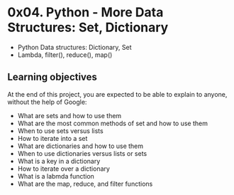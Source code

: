 # 0x04. Python - More Data Structures: Set, Dictionary
- Python Data structures: Dictionary, Set
- Lambda, filter(), reduce(), map()

## Learning objectives
At the end of this project, you are expected to be able to explain to anyone, without the help of Google:
- What are sets and how to use them
- What are the most common methods of set and how to use them
- When to use sets versus lists
- How to iterate into a set
- What are dictionaries and how to use them
- When to use dictionaries versus lists or sets
- What is a key in a dictionary
- How to iterate over a dictionary
- What is a labmda function
- What are the map, reduce, and filter functions
